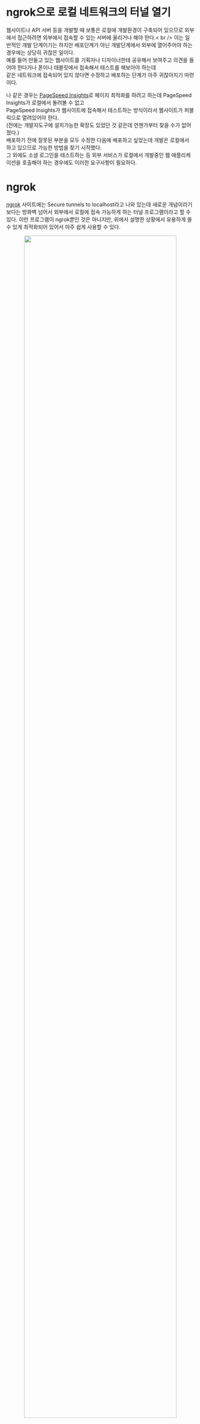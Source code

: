# ngrok으로 로컬 네트워크의 터널 열기

웹사이트나 API 서버 등을 개발할 때 보통은 로컬에 개발환경이 구축되어 있으므로 외부에서 접근하려면 외부에서 접속할 수 있는 서버에 올리거나 해야 한다.< br /> 
이는 일반적인 개발 단계이기는 하지만 배포단계가 아닌 개발단계에서 외부에 열어주어야 하는 경우에는 상당히 귀찮은 일이다. <br />
예를 들어 만들고 있는 웹사이트를 기획자나 디자이너한테 공유해서 보여주고 의견을 들어야 한다거나 폰이나 태블릿에서 접속해서 테스트를 해보아야 하는데 <br />
같은 네트워크에 접속되어 있지 않다면 수정하고 배포하는 단계가 아주 귀찮아지기 마련이다. <br />

나 같은 경우는 [PageSpeed Insights](https://developers.google.com/speed/pagespeed/insights/)로 페이지 최적화를 하려고 하는데 PageSpeed Insights가 로컬에서 돌려볼 수 없고  <br />
PageSpeed Insights가 웹사이트에 접속해서 테스트하는 방식이라서 웹사이트가 퍼블릭으로 열려있어야 한다.  <br />
(전에는 개발자도구에 설치가능한 확장도 있었던 것 같은데 언젠가부터 찾을 수가 없어졌다.)  <br />
배포하기 전에 잘못된 부분을 모두 수정한 다음에 배포하고 싶었는데 개발은 로컬에서 하고 있으므로 가능한 방법을 찾기 시작했다.  <br />
그 외에도 소셜 로그인을 테스트하는 등 외부 서비스가 로컬에서 개발중인 웹 애플리케이션을 호출해야 하는 경우에도 이러한 요구사항이 필요하다.  <br />

# ngrok
[ngrok](https://ngrok.com/) 사이트에는 Secure tunnels to localhost라고 나와 있는데 새로운 개념이라기보다는 방화벽 넘어서 외부에서 로컬에 접속 가능하게 하는 터널 프로그램이라고 할 수 있다. 
이런 프로그램이 ngrok뿐인 것은 아니지만, 위에서 설명한 상황에서 유용하게 쓸 수 있게 최적화되어 있어서 아주 쉽게 사용할 수 있다.

<p align = "center"><img src = "https://blog.outsider.ne.kr/attach/1/x9152679422.jpg.pagespeed.ic.Oy308VWBBP.webp" width = 90%></img>

ngrok 사이트에서 Mac, Linux, Windows 프로그램을 제공하고 있다. <br />
Mac이나 Linux 같은 경우는 쉘 스크립트를 받아서 자신의 <code>PATH</code>아래 넣으면 다음과 같이 커맨드라인 명령어를 사용할 수 있다.

``` bash
  ngrok
NAME:
   ngrok - tunnel local ports to public URLs and inspect traffic

DESCRIPTION:
    ngrok exposes local networked services behinds NATs and firewalls to the
    public internet over a secure tunnel. Share local websites, build/test
    webhook consumers and self-host personal services.
    Detailed help for each command is available with 'ngrok help <command>'.
    Open http://localhost:4040 for ngrok's web interface to inspect traffic.

EXAMPLES:
    ngrok http 80                    # secure public URL for port 80 web server
    ngrok http -subdomain=baz 8080   # port 8080 available at baz.ngrok.io
    ngrok http foo.dev:80            # tunnel to host:port instead of localhost
    ngrok tcp 22                     # tunnel arbitrary TCP traffic to port 22
    ngrok tls -hostname=foo.com 443  # TLS traffic for foo.com to port 443
    ngrok start foo bar baz          # start tunnels from the configuration file

VERSION:
   2.0.19

AUTHOR:
  inconshreveable - <alan@ngrok.com>

COMMANDS:
   authtoken  save authtoken to configuration file
   credits  prints author and licensing information
   http   start an HTTP tunnel
   start  start tunnels by name from the configuration file
   tcp    start a TCP tunnel
   test   test ngrok service end-to-end
   tls    start a TLS tunnel
   update update to the latest version
   version  print the version string
   help   Shows a list of commands or help for one command

```

# ngrok 사용방법
위 도움말에서 나오듯이 가장 많이 사용할 HTTP 서버를 외부에 열고자 하면 <code>ngrok http 3000</code>과 같이 실행하면 로컬의 3000 포트 즉, <code>127.0.0.1:3000</code>을 ngrok 도메인과 연결해서 터널을 열어준다.

``` linux

  ngrok by @inconshreveable                                                                                              (Ctrl+C to quit)

  Tunnel Status      online
  Version            2.0.19/2.0.19
  Web Interface      http://127.0.0.1:4040
  Forwarding         http://7eb69b3e.ngrok.io -> localhost:3000
  Forwarding         https://7eb69b3e.ngrok.io -> localhost:3000

  Connections        ttl     opn     rt1     rt5     p50     p90
                     0       0       0.00    0.00    0.00    0.00
                   
```

터미널 창 전체가 ngrok의 접속 상태를 알 수 있는 대시보드처럼 나온다. <br />
앞에서 <code>3000</code>포트를 지정했으므로 <code>http://7eb69b3e.ngrok.io</code>나 <code>https://7eb69b3e.ngrok.io</code>로 접속하면 <br />
로컬의 <code>http://127.0.0.1:3000</code>로 접속을 연결해 준다. 로컬에서 간단히 웹 어플리케이션을 띄어놓고 ngrok로 연결한 뒤 <br />
바로 ngrok 주소를 공유하면 같은 네트워크가 아니더라도 어디서나 접근할 수 있다. <br />

<p align = "center"><img src = "https://blog.outsider.ne.kr/attach/1/x5451170611.gif.pagespeed.ic.SXk5853Zyd.webp" width = 90%></img>

접속할 때마다 하단에는 접속로그가 나타나고 개발 시에는 별로 중요하진 않지만, 평균 연결 시간도 알 수 있다. <br />
간단한 명령어로 바로 로컬에서 개발 중이던 웹 애플리케이션을 공개로 열 수 있어서 최근에 애용해서 사용하고 있다. <br />
앞에서 얘기한 **PageSpeed Insights** 나 [W3C Markup Validation](https://validator.w3.org/)같은 경우로 ngrok로 열어서 URL을 입력하면 <br />
소스를 수정하면서 바로 결과를 확인할 수 있어서 최근에 애용하고 있다. <br />

이 외에도 tcp 접속에 터널을 만들거나 다양한 옵션이 존재하지만, 너무 많아서 아직은 기본 설정만 사용하고 있다.  <br />
그리고 ngrok은 유료 서비스라서 서브도메인이나 호스트 명을 지정하려면 유료 플랜을 사용해야 하지만 이런 요구사항 없이 간단하게 터널링을 사용하는 것은 무료플랜 뿐만 아니라 가입을 하지 않아도 사용할 수 있다.  <br />
설정파일을 만들어 놓고 사용하는 방법은 문서만으로는 서브도메인 등을 사용하지 않으면 무료 플랜에서도 사용할 수 있어야 하는데 여러 가지로 설정해 봐도 계속 subdomain은 유료플랜에서만 가능하다고 오류가 나와서 아직 설정파일은 쓰지 못하고 있다.  <br />
실행명령어가 간단해서 크게 상관은 없다. <br />

# 대시보드
앞에서 터미널에도 접속 로그 등을 볼 수 있었지만(<code>-inspect=false</code>옵션을 주면 로그가 남지 않는다.) 
실행하면 자동으로 웹에서 로그나 상태를 볼 수 있는 대시보드가 <code>http://127.0.0.1:4040</code>에 실행된다. 
단순 개발할 때는 크게 필요하진 않아 보이지만 터미널 사용이 익숙지 않다면 웹으로 보는 것도 나쁘지 않다.
<p align = "center"><img src = "https://blog.outsider.ne.kr/attach/1/x8685677165.gif.pagespeed.ic.j7A1-HYNcl.webp" width = 90%></img>

Inspect 화면에서 접속로그를 모두 볼 수 있다. <br />

<p align = "center"><img src = "https://blog.outsider.ne.kr/attach/1/x3800650092.gif.pagespeed.ic.s9UkvRalSS.webp" width = 90%></img>

Status 화면에서는 실행된 ngrok의 설정옵션과 접속 속도 등을 확인할 수 있다.
